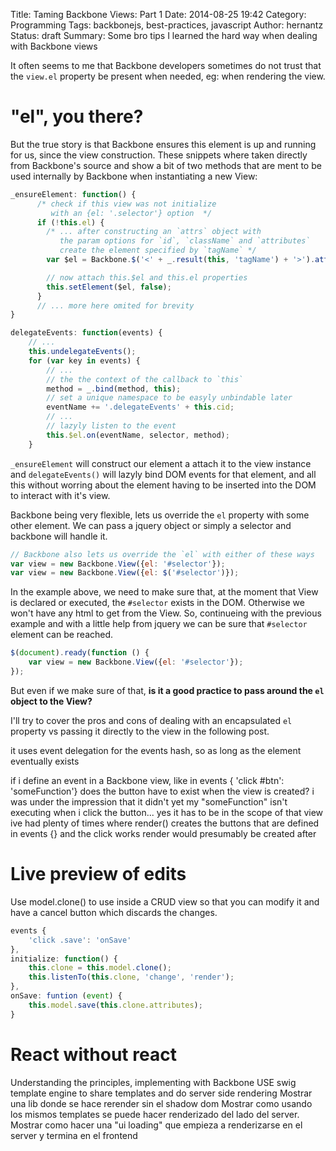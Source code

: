 Title: Taming Backbone Views: Part 1
Date: 2014-08-25 19:42
Category: Programming
Tags: backbonejs, best-practices, javascript
Author: hernantz
Status: draft
Summary: Some bro tips I learned the hard way when dealing with Backbone views

It often seems to me that Backbone developers sometimes do not trust that the 
`view.el` property be present when needed, eg: when rendering the view.

# "el", you there? 
But the true story is that Backbone ensures this element is up and running 
for us, since the view construction.  These snippets where taken directly from 
Backbone's source and show a bit of two methods that are ment to be used internally 
by Backbone when instantiating a new View:

```javascript
_ensureElement: function() {
      /* check if this view was not initialize 
         with an {el: '.selector'} option  */
      if (!this.el) {  
        /* ... after constructing an `attrs` object with
           the param options for `id`, `className` and `attributes` 
           create the element specified by `tagName` */
        var $el = Backbone.$('<' + _.result(this, 'tagName') + '>').attr(attrs);

        // now attach this.$el and this.el properties
        this.setElement($el, false);
      }     
      // ... more here omited for brevity
}
```
```javascript
delegateEvents: function(events) {
    // ...
    this.undelegateEvents();
    for (var key in events) {
        // ...
        // the the context of the callback to `this`
        method = _.bind(method, this);
        // set a unique namespace to be easyly unbindable later
        eventName += '.delegateEvents' + this.cid;
        // ...
        // lazyly listen to the event
        this.$el.on(eventName, selector, method);
    }
```
`_ensureElement` will construct our element a attach it to the view instance and 
`delegateEvents()` will lazyly bind DOM events for that element, and all this without worring about 
the element having to be inserted into the DOM to interact with it's view.

Backbone being very flexible, lets us override the `el` property with some other element.
We can pass a jquery object or simply a selector and backbone will handle it.

```javascript
// Backbone also lets us override the `el` with either of these ways 
var view = new Backbone.View({el: '#selector'});
var view = new Backbone.View({el: $('#selector')});
```

In the example above, we need to make sure that, at the moment that View is declared or
executed, the `#selector` exists in the DOM. Otherwise we won't have any html to get from 
the View. So, continueing with the previous example and with a little help from jquery we 
can be sure that `#selector` element can be reached.

```javascript
$(document).ready(function () {
    var view = new Backbone.View({el: '#selector'});
});
```

But even if we make sure of that, **is it a good practice to pass around the `el` object to the
View?**

I'll try to cover the pros and cons of dealing with an encapsulated `el` property vs passing it 
directly to the view in the following post.

it uses event delegation for the events hash, so as long as the element eventually exists


<domino14> if i define an event in a Backbone view, like in events { 'click #btn': 'someFunction'}  does the button have to exist when the view is created?
<domino14> i was under the impression that it didn't
<domino14> yet my "someFunction" isn't executing when i click the button...
<corbanb> yes it has to be in the scope of that view
<domino14> ive had plenty of times where render() creates the buttons that are defined in events {}
<domino14> and the click works
<domino14> render would presumably be created after




# Live preview of edits
Use model.clone() to use inside a CRUD view so that you can modify it and have a cancel button which discards
the changes.
```javascript
events {
    'click .save': 'onSave'
},
initialize: function() {
    this.clone = this.model.clone();
    this.listenTo(this.clone, 'change', 'render');
},
onSave: funtion (event) {
    this.model.save(this.clone.attributes);
}
```

# React without react
Understanding the principles, implementing with Backbone
USE swig template engine to share templates and do server side rendering
Mostrar una lib donde se hace rerender sin el shadow dom
Mostrar como usando los mismos templates se puede hacer renderizado del lado del server.
Mostrar como hacer una "ui loading" que empieza a renderizarse en el server y termina en el frontend

